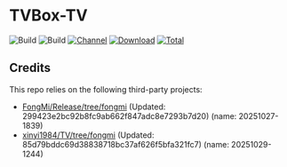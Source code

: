 # TVBox-TV

![Build](https://shields.io/github/actions/workflow/status/xinyi1984/TVBox-TV/TV.yml?branch=master&logo=github&label=Build)
![Build](https://shields.io/github/actions/workflow/status/xinyi1984/TVBox-TV/TVBox.yml?branch=master&logo=github&label=Build)
[![Channel](https://img.shields.io/badge/Follow-Telegram-blue.svg?logo=telegram)](https://t.me/klbot)
[![Download](https://img.shields.io/github/v/release/xinyi1984/TVBox-TV?color=orange&logoColor=orange&label=Download&logo=DocuSign)](https://github.com/xinyi1984/TVBox-TV/releases/latest) 
[![Total](https://shields.io/github/downloads/xinyi1984/TVBox-TV/total?logo=Bookmeter&label=Counts&logoColor=yellow&color=yellow)](https://github.com/xinyi1984/TVBox-TV/releases)

## Credits
This repo relies on the following third-party projects:
- [FongMi/Release/tree/fongmi](https://github.com/FongMi/Release/tree/fongmi) (Updated: 299423e2bc92b8fc9ab662f847adc8e7293b7d20) (name: 20251027-1839)
- [xinyi1984/TV/tree/fongmi](https://github.com/xinyi1984/TV/tree/fongmi) (Updated: 85d79bddc69d38838718bc37af626f5bfa321fc7) (name: 20251029-1244)

